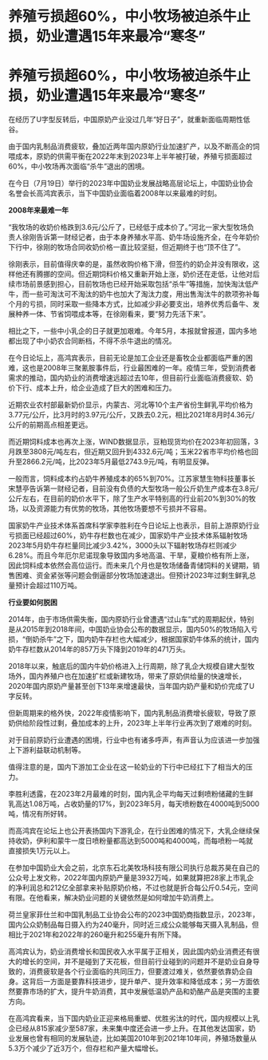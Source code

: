 # 养殖亏损超60%，中小牧场被迫杀牛止损，奶业遭遇15年来最冷“寒冬”

# 养殖亏损超60%，中小牧场被迫杀牛止损，奶业遭遇15年来最冷“寒冬”

在经历了U字型反转后，中国原奶产业没过几年“好日子”，就重新面临周期性低谷。

由于国内乳制品消费疲软，叠加近两年国内原奶行业加速扩产，以及不断高企的饲喂成本，原奶的供需平衡在2022年末到2023年上半年被打破，养殖亏损面超过60%，中小牧场再次面临“杀牛”退出的困境。

在今日（7月19日）举行的2023年中国奶业发展战略高层论坛上，中国奶业协会名誉会长高鸿宾表示，当下中国奶业面临着2008年以来最难的时刻。

**2008年来最难一年**

“我牧场的收奶价格跌到3.6元/公斤了，已经低于成本价了。”河北一家大型牧场负责人徐刚告诉第一财经记者，由于本身养殖水平高、奶牛场设施齐全，在今年奶价下行中，徐刚的牧场合同收奶价格一直比较坚挺，但近期终于也“顶不住了”。

徐刚表示，目前值得庆幸的是，虽然收购价格下滑，但签约的奶企并没有限收，这样他还有腾挪的空间。但近期饲料价格又重新开始上涨，奶价还在走低，让他对后续市场前景感到担心，目前牧场也已经开始采取包括“杀牛”等措施，加快淘汰低产牛，而一些可淘汰可不淘汰的奶牛也加大了淘汰力度，用出售淘汰牛的款项弥补每个月的亏损，同时采取一些降本方式，比如减少非必要支出，培养优秀后备牛、发展种养一体、节省饲喂成本等，在徐刚看来，要“努力先活下来”。

相比之下，一些中小乳企的日子就更加艰难。今年5月，本报就曾报道，国内多地都出现了中小奶农合同断档，不得不杀牛退出的情况。

在今日论坛上，高鸿宾表示，目前无论是加工企业还是畜牧企业都面临严重的困难，这也是2008年三聚氰胺事件后，行业最困难的一年。疫情三年，受到消费者需求的推动，国内奶业的消费增速远超过去10年，但目前行业面临消费疲软、奶价下行、成本上升，给企业造成了巨大的困难和压力。

近期农业农村部最新奶价显示，内蒙古、河北等10个主产省份生鲜乳平均价格为3.77元/公斤，比3月时的3.97元/公斤，又跌去0.2元，相比2021年8月时4.36元/公斤的前期高点相差更远。

而近期饲料成本也再次上涨，WIND数据显示，豆粕现货均价在2023年初回落，3月跌至3808元/吨左右，但近期又回升到4332.6元/吨；玉米22省市平均价格也回升至2866.2元/吨，比2023年5月最低2743.9元/吨，有明显反弹。

一般而言，饲料成本约占奶牛养殖成本的65%到70%。江苏家慧生物科技董事长宋慧亭告诉第一财经记者，目前没有负债的大型牧场一般公斤奶生产成本在3.8元/公斤左右，在目前的奶价水平下，除了生产水平特别高的行业前20%到30%的牧场，以及资源能力有优势的牧场，其他牧场要想不亏损并不容易。

国家奶牛产业技术体系首席科学家李胜利在今日论坛上也表示，目前上游原奶行业亏损面已经超过60%，奶牛存栏数也在减少，国家奶牛产业技术体系辐射牧场2023年5月奶牛存栏量同比减少3.42%，3000头以下辐射牧场存栏则减少6.28%。而且今年厄尔尼诺现象导致国内多地高温、干旱，夏粮价格有所上涨，因此饲料成本依然会高位运行。而未来几个月也是牧场储备青储饲料的关键期，销售困难、资金紧张等问题会倒逼部分牧场加速退出。但预计2023年过剩生鲜乳总量预计会超过110万吨。

**行业要如何脱困**

2014年，由于市场供需失衡，国内原奶行业曾遭遇“过山车”式的周期起伏，特别是从2015年到2018年间，中国奶业协会公布的数据显示，国内50%的牧场陷入亏损，“倒奶杀牛”之下，国内奶牛存栏也大幅减少，根据国家奶牛体系的统计，国内奶牛存栏数从2014年的857万头下降到2019年的471万头。

2018年以来，触底后的国内牛奶价格进入上行周期，除了乳企大规模自建大型牧场外，国内养殖户也在加速扩栏或新建牧场，带来了原奶供给量的快速增长，2020年国内原奶产量甚至创下13年来增速最快，当年国内奶产量和奶价完成了U字反转。

但新周期来的格外快，2022年疫情影响下，国内乳制品消费增长疲软，导致了原奶供给阶段性过剩，叠加成本的上升，2023年上半年行业再次到了艰难的时刻。

对于目前原奶行业遭遇的困境，行业中也有诸多呼声，有声音认为应该进一步加强上下游利益联动机制等。

值得注意的是，国内下游加工企业在这一轮奶业的下行中已经扛下了相当大的压力。

李胜利透露，在2023年2月最难的时刻，国内乳企平均每天过剩喷粉储藏的生鲜乳高达1.08万吨，占收奶量的17%，到2023年5月，每天喷粉数在4000吨到5000吨，情况有所好转。

而高鸿宾在论坛上也公开表扬国内下游乳企，在行业困难的情况下，大乳企继续保持收奶，伊利和蒙牛一度日喷粉量都高达到5000吨和4000吨，而每喷粉一吨就直接损失1万元以上。

在参加中国奶业大会之前，北京东石北美牧场科技有限公司执行总裁苏昊在自己的公众号上发文称，2022年国内原奶产量是3932万吨，如果就算把28家上市乳企的净利润总和212亿全部拿来补贴原奶价格，不过也就是折合每公斤0.54元，空间有限。在他看来，解决奶业问题的关键依然是如何增加牛奶消费上。

荷兰皇家菲仕兰和中国乳制品工业协会公布的2023中国奶商指数显示，2023年，国内公众奶制品每日摄入约为240毫升，同时近三成公众能够每天摄入乳制品，但相比于2021年和2022年的260毫升和255毫升有所下降。

高鸿宾认为，奶业消费增长和国民收入水平属于正相关，因此国内奶业消费还有很大的增长的空间，并不是碰到了天花板，但目前行业碰到的问题并不是奶业自身导致的，消费疲软是各个行业面临的共同压力，但要渡过难关，依然要依靠奶企自身。这背后一方面是要靠科技进步，提升单产、提升效率和降低成本；另一方面依然要靠市场的扩大，提升牛奶消费，其中发展低温奶产品和奶酪产品是突围的主要方向。

在高鸿宾看来，当下国内奶业正迎来格局重塑、优胜劣汰的时代，国内规模以上乳企已经从815家减少至587家，未来集中度还会进一步上升。在其他发达国家，奶业发展也曾有相同的发展轨迹，比如美国2010年到2021年10年间，养殖场数量从5.3万个减少了近3万个，但存栏和产量大幅增长。

